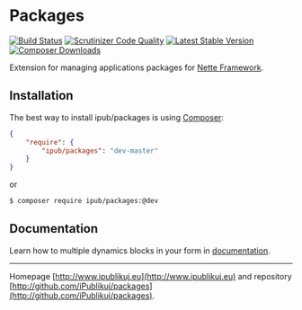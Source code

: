 # Packages

[![Build Status](https://img.shields.io/travis/iPublikuj/packages.svg?style=flat-square)](https://travis-ci.org/iPublikuj/packages)
[![Scrutinizer Code Quality](https://img.shields.io/scrutinizer/g/iPublikuj/packages.svg?style=flat-square)](https://scrutinizer-ci.com/g/iPublikuj/packages/?branch=master)
[![Latest Stable Version](https://img.shields.io/packagist/v/ipub/packages.svg?style=flat-square)](https://packagist.org/packages/ipub/packages)
[![Composer Downloads](https://img.shields.io/packagist/dt/ipub/packages.svg?style=flat-square)](https://packagist.org/packages/ipub/packages)

Extension for managing applications packages for [Nette Framework](http://nette.org/).

## Installation

The best way to install ipub/packages is using  [Composer](http://getcomposer.org/):

```json
{
	"require": {
		"ipub/packages": "dev-master"
	}
}
```

or

```sh
$ composer require ipub/packages:@dev
```

## Documentation

Learn how to multiple dynamics blocks in your form in [documentation](https://github.com/iPublikuj/packages/blob/master/docs/en/index.md).

***
Homepage [http://www.ipublikuj.eu](http://www.ipublikuj.eu) and repository [http://github.com/iPublikuj/packages](http://github.com/iPublikuj/packages).